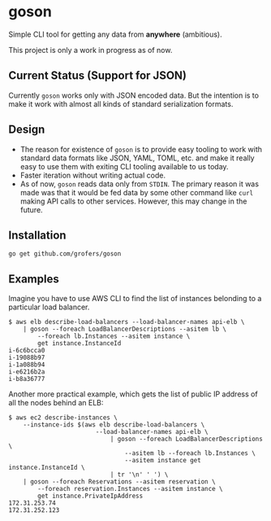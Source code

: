 # goson

Simple CLI tool for getting any data from __anywhere__ (ambitious).

This project is only a work in progress as of now.

## Current Status (Support for JSON)

Currently `goson` works only with JSON encoded data. But the intention is to
make it work with almost all kinds of standard serialization formats.

## Design

* The reason for existence of `goson` is to provide easy tooling to work with
  standard data formats like JSON, YAML, TOML, etc. and make it really easy to
  use them with exiting CLI tooling available to us today.
* Faster iteration without writing actual code.
* As of now, `goson` reads data only from `STDIN`. The primary reason it was
  made was that it would be fed data by some other command like `curl` making
  API calls to other services. However, this may change in the future.

## Installation

	go get github.com/grofers/goson

## Examples

Imagine you have to use AWS CLI to find the list of instances belonding to a
particular load balancer.

    $ aws elb describe-load-balancers --load-balancer-names api-elb \
        | goson --foreach LoadBalancerDescriptions --asitem lb \
            --foreach lb.Instances --asitem instance \
            get instance.InstanceId
    i-6c6bcca0
    i-19088b97
    i-1a088b94
    i-e6216b2a
    i-b8a36777

Another more practical example, which gets the list of public IP address of all
the nodes behind an ELB:

    $ aws ec2 describe-instances \
        --instance-ids $(aws elb describe-load-balancers \
                            --load-balancer-names api-elb \
                                | goson --foreach LoadBalancerDescriptions \
                                    --asitem lb --foreach lb.Instances \
                                    --asitem instance get instance.InstanceId \
                                | tr '\n' ' ') \
        | goson --foreach Reservations --asitem reservation \
            --foreach reservation.Instances --asitem instance \
            get instance.PrivateIpAddress
    172.31.253.74
    172.31.252.123
